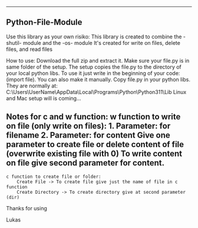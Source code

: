---------------
Python-File-Module
---------------

Use this library as your own risiko:
    This library is created to combine the -shutil- module and the -os- module
    It's created for write on files, delete files, and read files

How to use:
    Download the full zip and extract it. Make sure your file.py is in same folder of the setup.
    The setup copies the file.py to the directory of your local python libs.
    To use it just write in the beginning of your code: (import file).
    You can also make it manually. Copy file.py in your python libs. They are normally at: C:\Users\UserName\AppData\Local\Programs\Python\Python311\Lib
    Linux and Mac setup will is coming...


Notes for c and w function:
    w function to write on file (only write on files):
        1. Parameter: for filename
        2. Parameter: for content
        Give one parameter to create file or delete content of file (overwrite existing file with 0)
        To write content on file give second parameter for content.
--------------
    c function to create file or folder:
        Create File -> To create file give just the name of file in c function
        Create Directory -> To create directory give at second parameter (dir)


Thanks for using

Lukas
